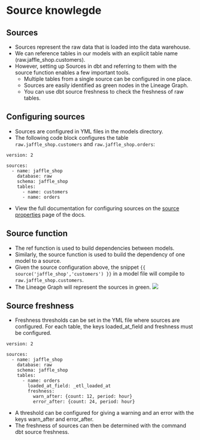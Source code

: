 # Source knowlegde

## Sources
- Sources represent the raw data that is loaded into the data warehouse.
- We can reference tables in our models with an explicit table name (raw.jaffle_shop.customers).
- However, setting up Sources in dbt and referring to them with the source function enables a few important tools.
    - Multiple tables from a single source can be configured in one place.
    - Sources are easily identified as green nodes in the Lineage Graph.
    - You can use dbt source freshness to check the freshness of raw tables.

## Configuring sources
- Sources are configured in YML files in the models directory.
- The following code block configures the table `raw.jaffle_shop.customers` and `raw.jaffle_shop.orders`:
```
version: 2

sources:
  - name: jaffle_shop
    database: raw
    schema: jaffle_shop
    tables:
      - name: customers
      - name: orders
```

- View the full documentation for configuring sources on the [source properties](https://docs.getdbt.com/reference/source-properties) page of the docs.

## Source function
- The ref function is used to build dependencies between models.
- Similarly, the source function is used to build the dependency of one model to a source.
- Given the source configuration above, the snippet `{{ source('jaffle_shop','customers') }}` in a model file will compile to `raw.jaffle_shop.customers`.
- The Lineage Graph will represent the sources in green.
![](https://files.cdn.thinkific.com/file_uploads/342803/images/ea4/909/31e/DAG_sources.png?width=1920)

## Source freshness
- Freshness thresholds can be set in the YML file where sources are configured. For each table, the keys loaded_at_field and freshness must be configured.

```
version: 2

sources:
  - name: jaffle_shop
    database: raw
    schema: jaffle_shop
    tables:
      - name: orders
        loaded_at_field: _etl_loaded_at
        freshness:
          warn_after: {count: 12, period: hour}
          error_after: {count: 24, period: hour}
```

- A threshold can be configured for giving a warning and an error with the keys warn_after and error_after.
- The freshness of sources can then be determined with the command dbt source freshness.

